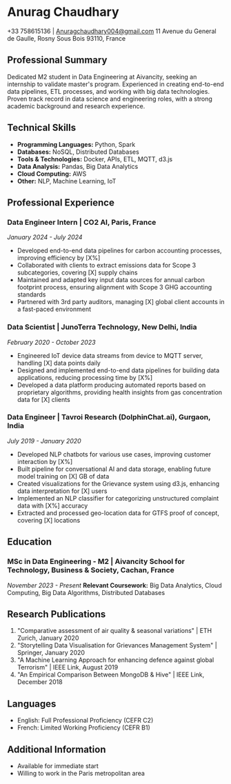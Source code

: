 # Anurag Chaudhary
+33 758615136 | Anuragchaudhary004@gmail.com
11 Avenue du General de Gaulle, Rosny Sous Bois 93110, France

## Professional Summary
Dedicated M2 student in Data Engineering at Aivancity, seeking an internship to validate master's program. Experienced in creating end-to-end data pipelines, ETL processes, and working with big data technologies. Proven track record in data science and engineering roles, with a strong academic background and research experience.

## Technical Skills
- **Programming Languages:** Python, Spark
- **Databases:** NoSQL, Distributed Databases
- **Tools & Technologies:** Docker, APIs, ETL, MQTT, d3.js
- **Data Analysis:** Pandas, Big Data Analytics
- **Cloud Computing:** AWS
- **Other:** NLP, Machine Learning, IoT

## Professional Experience

### Data Engineer Intern | CO2 AI, Paris, France
*January 2024 - July 2024*
- Developed end-to-end data pipelines for carbon accounting processes, improving efficiency by [X%]
- Collaborated with clients to extract emissions data for Scope 3 subcategories, covering [X] supply chains
- Maintained and adapted key input data sources for annual carbon footprint process, ensuring alignment with Scope 3 GHG accounting standards
- Partnered with 3rd party auditors, managing [X] global client accounts in a fast-paced environment

### Data Scientist | JunoTerra Technology, New Delhi, India
*February 2020 - October 2023*
- Engineered IoT device data streams from device to MQTT server, handling [X] data points daily
- Designed and implemented end-to-end data pipelines for building data applications, reducing processing time by [X%]
- Developed a data platform producing automated reports based on proprietary algorithms, providing health insights from gas concentration data for [X] clients

### Data Engineer | Tavroi Research (DolphinChat.ai), Gurgaon, India
*July 2019 - January 2020*
- Developed NLP chatbots for various use cases, improving customer interaction by [X%]
- Built pipeline for conversational AI and data storage, enabling future model training on [X] GB of data
- Created visualizations for the Grievance system using d3.js, enhancing data interpretation for [X] users
- Implemented an NLP classifier for categorizing unstructured complaint data with [X%] accuracy
- Extracted and processed geo-location data for GTFS proof of concept, covering [X] locations

## Education

### MSc in Data Engineering - M2 | Aivancity School for Technology, Business & Society, Cachan, France
*November 2023 - Present*
**Relevant Coursework:** Big Data Analytics, Cloud Computing, Big Data Algorithms, Distributed Databases

## Research Publications
1. "Comparative assessment of air quality & seasonal variations" | ETH Zurich, January 2020
2. "Storytelling Data Visualisation for Grievances Management System" | Springer, January 2020
3. "A Machine Learning Approach for enhancing defence against global Terrorism" | IEEE Link, August 2019
4. "An Empirical Comparison Between MongoDB & Hive" | IEEE Link, December 2018

## Languages
- English: Full Professional Proficiency (CEFR C2)
- French: Limited Working Proficiency (CEFR B1)

## Additional Information
- Available for immediate start
- Willing to work in the Paris metropolitan area
